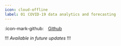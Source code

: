 ```yaml
---
icon: cloud-offline
label: 01⠀COVID-19 data analytics and forecasting
---
```


:icon-mark-github: ⠀[Github](https://github.com/oddeyemotion/DS-Assignment)

!!!
*Available in future updates*
!!!
